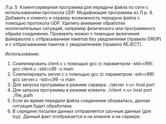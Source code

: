Л.р. 5 ­ Клиент­серверная программа для передачи
файла по сети с использованием протокола UDP.
Модификация программы из Л.р. 4. Добавить к клиенту и серверу возможность передачи файла с
помощью протокола UDP. Уделить внимание обработке исключительных ситуаций, например
физического или программного обрыва соединения. Проверять можно с помощью включения
файерволла с отбрасыванием пакетов без уведомления (правило DROP) и  с отбрасыванием
пакетов с уведомлением (правило REJECT).

Использование:

1. Сомпилировать client.c с помощью gcc (с параметром -std=c99):
    gcc client.c -std=c99 -o main
2. Сомпилировать server.c с помощью gcc (с параметром -std=c99):
    gcc server.c -std=c99 -o main
2. Для запуска программы в режиме сервера:
    ./server <-u> host port
3. Для запуска программы в режиме клиента:
    ./client <-u> host port ./file_path
4. Если во время передали файла соединение оборвалась, данная ситуация будет обработана.
5. В середине посылки данных отправляется срочные данные (для tcp). Данный факт отображается и на клиенте и на сервере.
